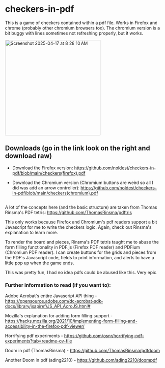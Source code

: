 # checkers-in-pdf
This is a game of checkers contained within a pdf file. Works in Firefox and chrome (probably other chromium browsers too). The chromium version is a bit buggy with lines sometimes not refreshing properly, but it works.

<img width="310" alt="Screenshot 2025-04-17 at 8 28 10 AM" src="https://github.com/user-attachments/assets/81b6594f-abbe-456d-8ba2-be3bf6a4882a" />


## Downloads (go in the link look on the right and download raw)


- Download the Firefox version: https://github.com/noldest/checkers-in-pdf/blob/main/checkers(firefox).pdf

- Download the Chromium version (Chromium buttons are weird so all I did was add an arrow controller): https://github.com/noldest/checkers-in-pdf/blob/main/checkers(chromium).pdf

##

A lot of the concepts here (and the basic structure) are taken from Thomas Rinsma's PDF tetris: https://github.com/ThomasRinsma/pdftris

This only works because Firefox and Chromium's pdf readers support a bit Javascript for me to write the checkers logic. Again, check out Rinsma's explanation to learn more. 

To render the board and pieces, Rinsma's PDF tetris taught me to abuse the form filling functionality in PDF.js (Firefox PDF reader) and PDFium (Chromium PDF reader). I can create buttons for the grids and pieces from the PDF's Javascript code, fields to print information, and alerts to have a little pop up when the game ends. 

This was pretty fun, I had no idea pdfs could be abused like this. Very epic.

### Further information to read (if you want to):

Adobe Acrobat's entire Javascript API thing - https://opensource.adobe.com/dc-acrobat-sdk-docs/library/jsapiref/JS_API_AcroJS.html#

Mozilla's explanation for adding form filling support - https://hacks.mozilla.org/2021/10/implementing-form-filling-and-accessibility-in-the-firefox-pdf-viewer/

Horrifying pdf experiments - https://github.com/osnr/horrifying-pdf-experiments?tab=readme-ov-file

Doom in pdf (ThomasRinsma) - https://github.com/ThomasRinsma/pdfdoom

Another Doom in pdf (ading2210) - https://github.com/ading2210/doompdf



